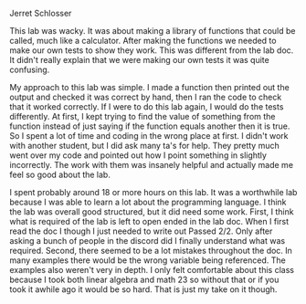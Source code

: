 Jerret Schlosser

This lab was wacky. It was about making a library of functions that could be called, much like a calculator. After making the functions we needed to make our own tests to show they work. This was different from the lab doc. It didn't really explain that we were making our own tests it was quite confusing.

My approach to this lab was simple. I made a function then printed out the output and checked it was correct by hand, then I ran the code to check that it worked correctly. If I were to do this lab again, I would do the tests differently. At first, I kept trying to find the value of something from the function instead of just saying if the function equals another then it is true. So I spent a lot of time and coding in the wrong place at first. I didn't work with another student, but I did ask many ta's for help. They pretty much went over my code and pointed out how I point something in slightly incorrectly. The work with them was insanely helpful and actually made me feel so good about the lab.

I spent probably around 18 or more hours on this lab. It was a worthwhile lab because I was able to learn a lot about the programming language. I think the lab was overall good structured, but it did need some work. First, I think what is required of the lab is left to open ended in the lab doc. When I first read the doc I though I just needed to write out Passed 2/2. Only after asking a bunch of people in the discord did I finally understand what was required. Second, there seemed to be a lot mistakes throughout the doc. In many examples there would be the wrong variable being referenced. The examples also weren't very in depth. I only felt comfortable about this class because I took both linear algebra and math 23 so without that or if you took it awhile ago it would be so hard. That is just my take on it though.